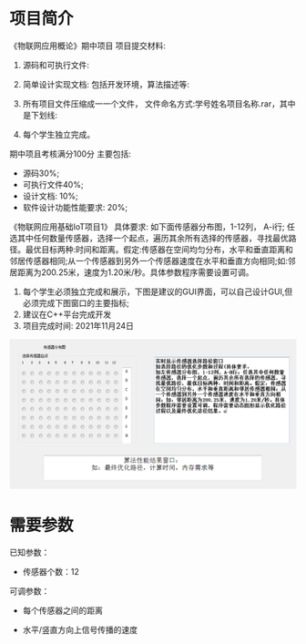 # 项目简介

《物联网应用概论》期中项目
项目提交材料: 

1. 源码和可执行文件: 

2. 简单设计实现文档: 包括开发环境，算法描述等: 

3. 所有项目文件压缩成一一个文件， 文件命名方式:学号姓名项目名称.rar，其中是下划线: 

4. 每个学生独立完成。

期中项且考核满分100分
主要包括:

- 源码30%;
- 可执行文件40%;
- 设计文档: 10%; 
- 软件设计功能性能要求: 20%; 



《物联网应用基础IoT项目1》
具体要求:
如下面传感器分布图，1-12列， A-i行; 任选其中任何数量传感器，选择一个起点，遍历其余所有选择的传感器，寻找最优路径。最优目标两种:时间和距离。假定:传感器在空间均匀分布，水平和垂直距离和邻居传感器相同;从一个传感器到另外一个传感器速度在水平和垂直方向相同;如:邻居距离为200.25米，速度为1.20米/秒。具体参数程序需要设置可调。

1. 每个学生必须独立完成和展示，下图是建议的GUI界面，可以自己设计GUI,但必须完成下图窗口的主要指标;
2. 建议在C++平台完成开发
3. 项目完成时间: 2021年11月24日

![image-20211027120813655](README.assets/image-20211027120813655.png)



# 需要参数

已知参数：

- 传感器个数：12



可调参数：

- 每个传感器之间的距离

- 水平/竖直方向上信号传播的速度

